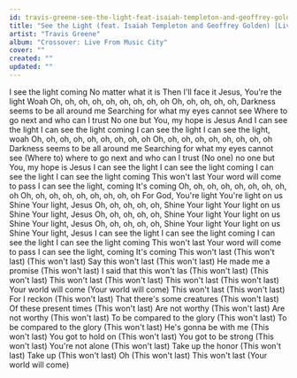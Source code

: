 ```yaml
---
id: travis-greene-see-the-light-feat-isaiah-templeton-and-geoffrey-golden-live
title: "See the Light (feat. Isaiah Templeton and Geoffrey Golden) [Live]"
artist: "Travis Greene"
album: "Crossover: Live From Music City"
cover: ""
created: ""
updated: ""
---
```


I see the light coming
No matter what it is
Then I'll face it
Jesus, You're the light
Woah
Oh, oh, oh, oh, oh, oh, oh, oh, oh
Oh, oh, oh, oh, oh,
Darkness seems to be all around me
Searching for what my eyes cannot see
Where to go next and who can I trust
No one but You, my hope is Jesus
And I can see the light
I can see the light coming
I can see the light
I can see the light, woah
Oh, oh, oh, oh, oh, oh, oh, oh, oh
Oh, oh, oh, oh, oh, oh, oh, oh, oh
Darkness seems to be all around me
Searching for what my eyes cannot see
(Where to) where to go next and who can I trust
(No one) no one but You, my hope is Jesus
I can see the light
I can see the light coming
I can see the light
I can see the light coming
This won't last
Your word will come to pass
I can see the light, coming
It's coming
Oh, oh, oh, oh, oh, oh, oh, oh, oh
Oh, oh, oh, oh, oh, oh, oh, oh, oh
For God, You're light
You're light on us
Shine Your light, Jesus
Oh, oh, oh, oh, oh,
Shine Your light
Your light on us
Shine Your light, Jesus
Oh, oh, oh, oh, oh,
Shine Your light
Your light on us
Shine Your light, Jesus
Oh, oh, oh, oh, oh,
Shine Your light
Your light on us
Shine Your light, Jesus
I can see the light
I can see the light coming
I can see the light
I can see the light coming
This won't last
Your word will come to pass
I can see the light, coming
It's coming
This won't last
(This won't last)
(This won't last)
Say this won't last
(This won't last)
He made me a promise
(This won't last)
I said that this won't las
(This won't last)
(This won't last)
This won't last
(This won't last)
This won't last
(This won't last)
Your world will come
(Your world will come)
This won't last
(This won't last)
For I reckon
(This won't last)
That there's some creatures
(This won't last)
Of these present times
(This won't last)
Are not worthy
(This won't last)
Are not worthy
(This won't last)
To be compared to the glory
(This won't last)
To be compared to the glory
(This won't last)
He's gonna be with me
(This won't last)
You got to hold on
(This won't last)
You got to be strong
(This won't last)
You're not alone
(This won't last)
Take up the honor
(This won't last)
Take up
(This won't last)
Oh
(This won't last)
This won't last
(Your world will come)